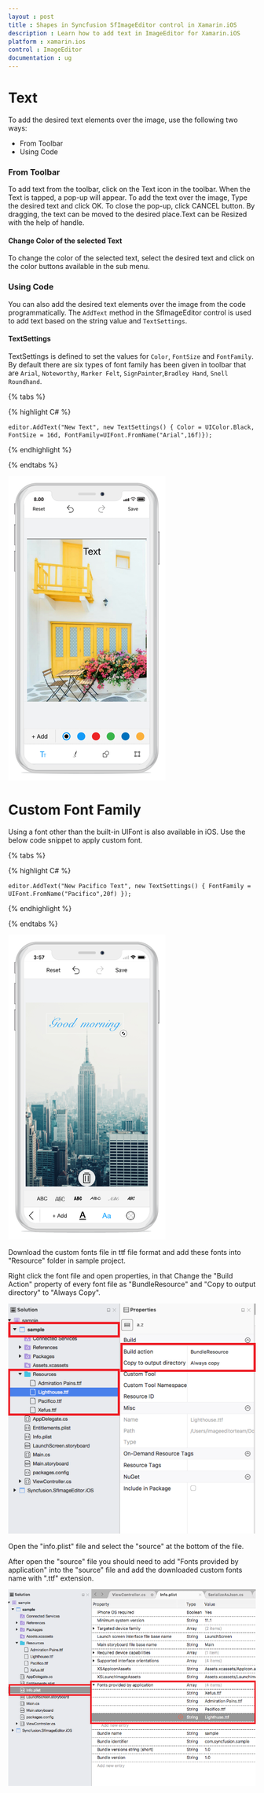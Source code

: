 ```yaml
---
layout : post
title : Shapes in Syncfusion SfImageEditor control in Xamarin.iOS
description : Learn how to add text in ImageEditor for Xamarin.iOS
platform : xamarin.ios
control : ImageEditor
documentation : ug
---
```


# Text

To add the desired text elements over the image, use the following two ways:

* From Toolbar
* Using Code

### From Toolbar

To add text from the toolbar, click on the Text icon in the toolbar. When the Text is tapped, a pop-up will appear. To add the text over the image, Type the desired text and click OK. To close the pop-up, click CANCEL button. By dragging, the text can be moved to the desired place.Text can be Resized with the help of handle.

#### Change Color of the selected Text

To change the color of the selected text, select the desired text and click on the color buttons available in the sub menu.

### Using Code

You can also add the desired text elements over the image from the code programmatically. The `AddText` method in the SfImageEditor control is used to add text based on the string value and `TextSettings`.

#### TextSettings

TextSettings is defined to set the values for `Color`, `FontSize` and `FontFamily`. By default there are six types of font family has been given in toolbar that are 
`Arial`, `Noteworthy`, `Marker Felt`, `SignPainter`,`Bradley Hand`, `Snell Roundhand`.

{% tabs %}

{% highlight C# %}

    editor.AddText("New Text", new TextSettings() { Color = UIColor.Black, FontSize = 16d, FontFamily=UIFont.FromName("Arial",16f)});

{% endhighlight %}

{% endtabs %}

![SfImageEditor](ImageEditor_images/text.png)

# Custom Font Family

Using a font other than the built-in UIFont is also available in iOS. Use the below code snippet to apply custom font.

{% tabs %}

{% highlight C# %}

    editor.AddText("New Pacifico Text", new TextSettings() { FontFamily = UIFont.FromName("Pacifico",20f) });

{% endhighlight %}

{% endtabs %}

![](ImageEditor_images/FontFamily.png)

Download the custom fonts file in ttf file format and add these fonts into "Resource" folder in sample project.

Right click the font file and open properties, in that Change the "Build Action" property of every font file as "BundleResource" and "Copy to output directory" to "Always Copy".
    
![](ImageEditor_images/CustomFontFamily1.png)

Open the "info.plist" file and select the "source" at the bottom of the file.

After open the "source" file you should need to add "Fonts provided by application" into the "source" file and add the downloaded custom fonts name with ".ttf" extension.

![](ImageEditor_images/CustomFontFamily2.png)



